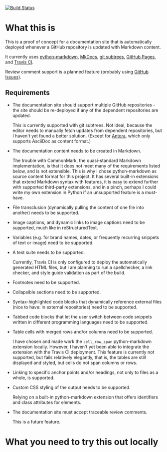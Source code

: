 
[![Build Status](https://travis-ci.com/aproragadozo/mkdocs-poc.svg?branch=master)](https://travis-ci.com/aproragadozo/mkdocs-poc)

# What this is

This is a proof of concept for a documentation site that is automatically deployed whenever a GitHub repository is updated with Markdown content.

It currently uses [python-markdown](https://python-markdown.github.io/), [MkDocs](https://www.mkdocs.org/), [git subtrees](https://www.youtube.com/watch?v=sC1sfoCo5qY), [GitHub Pages](https://pages.github.com/), and [Travis CI](https://docs.travis-ci.com/).

Review comment support is a planned feature (probably using [GitHub Issues](https://help.github.com/en/github/managing-your-work-on-github/about-issues)).

## Requirements

* The documentation site should support multiple GitHub repositories - the site should be re-deployed if any of the dependent repositories are updated.

    This is currently supported with git subtrees. Not ideal, because the editor needs to manually fetch updates from dependent repositories, but I haven't yet found a better solution. (Except for [Antora](https://antora.org/), which only supports AsciiDoc as content format.)

* The documentation content needs to be created in Markdown.

    The trouble with CommonMark, the quasi-standard Markdown implementation, is that it does not meet many of the requirements listed below, and is not extensible. This is why I chose python-markdown as source content format for this project. It has several built-in extensions that extend Markdown syntax with features, it is easy to extend further with supported third-party extensions, and in a pinch, perhaps I could write my own extension in Python if an unsupported feature is a must-have.

* File transclusion (dynamically pulling the content of one file into another) needs to be supported.

* Image captions, and dynamic links to image captions need to be supported, much like in reStructuredText.

* Variables (e.g. for brand names, dates, or frequently recurring snippets of text or image) need to be supported.

* A test suite needs to be supported.

    Currently, Travis CI is only configured to deploy the automatically generated HTML files, but I am planning to run a spellchecker, a link checker, and style guide validation as part of the build.

* Footnotes need to be supported.

* Collapsible sections need to be supported.

* Syntax-highlighted code blocks that dynamically reference external files (nice to have: in external repositories) need to be supported.

* Tabbed code blocks that let the user switch between code snippets written in different programming languages need to be supported.

* Table cells with merged rows and/or columns need to be supported.

    I have chosen and made work the `cell_row_span` python-markdown extension locally. However, I haven't yet been able to integrate the extension with the Travis CI deployment. This feature is currently not supported, but fails relatively elegantly, that is, the tables are still displayed and styled, but cells do not span columns or rows.

* Linking to specific anchor points and/or headings, not only to files as a whole, is supported.

* Custom CSS styling of the output needs to be supported.

    Relying on a built-in python-markdown extension that offers identifiers and class attributes for elements.

* The documentation site must accept traceable review comments.

    This is a future feature.

# What you need to try this out locally
<!--
Have a look at [mkdocs.org](https://www.mkdocs.org/).

## Prerequisites

I am using Python Markdown, an extensible flavour of Markdown, in this project, which is why you'll need Python and all these python libraries.

### Python 3.7

### Python libraries

These are all referenced in `mkdocs.yaml`, so the builder will complain if you haven't installed them.

Most of them provide features that (CommonMark) Markdown does not have out of the box, but which are essential for serious tech writing (like file transclusion).

Install them using `pip`.

* `mkdocs` - this one makes the whole project go

* `mdx_include` - this one lets you include the content of other files (as opposed to just giving you a link to the file)

* `pymdown-extensions`- this one is used in the project to achieve the tabbed code block (`superfences` in `mkdocs.yaml`) where each tab displays a different language code snippet, letting developers select their language of choice

* `mkdocs-material`- this is the Google Material theme for MkDocs. [There are many others](https://github.com/mkdocs/mkdocs/wiki/MkDocs-Themes).

* `yafg` - Yet Another Figure Generator. This one is, in my opinion, the easiest-to-use and most accessible image caption plugin for use with Python Markdown.

* `mkdocs-macros-plugin` - this gives you the ability to define variables in `mkdocs.yaml`, and use them in the docs.

* `mkdocs-htmlproofer-plugin` - this is supposed to give you link-checking, but it seems it only checks internal links. I'll need to investigate further.

* `uuid` - universally unique identifiers. I think this is a meta-prerequisite for `mkdocs`.

* `requests`, `bs4` (beautiful soup), and `urllib3` - these are also meta-prerequisites, necessary to run some of the others.

### The [**Table cell and row span** Python Markdown extension](https://github.com/Neepawa/cell_row_span)

You will need to install this extension (and possibly some of the other Python Markdown extensions listed above, without a pip installer, if installing with pip doesn't seem to work) by building its `setup.py` file, and then copying the resulting `cell_row_span.py` file in the `PYTHON_HOME\site-packages\markdown\extensions\` folder.

---
NOTE

I've removed this extension (commented it out in `mkkdocs.yml`) for now until I find out how to install it on the Travis CI build environment.

---

## Building

`mkdocs-build` creates a `site` folder in the root, whose contents you need to deploy.

You can, if you'd like, set up a different output folder with the `site_dir` setting in the `mkdocs.yml` config file.

-->
